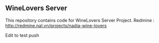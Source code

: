 ## WineLovers Server

This repository contains code for WineLovers Server Project.
Redmine : http://redmine.nal.vn/projects/nadia-wine-lovers

Edit to test push
